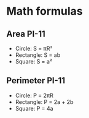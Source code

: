 # Math formulas
## Area PI-11
- Circle: S = πR²
- Rectangle: S = ab
- Square: S = a²

## Perimeter PI-11
- Circle: P = 2πR
- Rectangle: P = 2a + 2b
- Square: P = 4a